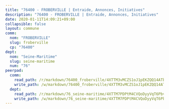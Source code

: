 ```yaml
---
title: "76400 - FROBERVILLE | Entraide, Annonces, Initiatives"
description: "76400 - FROBERVILLE | Entraide, Annonces, Initiatives"
date: 2020-01-11T14:09:21+09:00
collapsible: false
layout: commune
comm:
  nom: "FROBERVILLE"
  slug: froberville
  cp: "76400"
dept:
  nom: "Seine-Maritime"
  slug: seine-maritime
  num: "76"
peerpad:
  comm:
    read_path: /r/markdown/76400_froberville/4XTTM3vMCZS1oJ1pEKZQQ14ATbZseAtL7rqRsqBGfgQQTttmR
    write_path: /w/markdown/76400_froberville/4XTTM3vMCZS1oJ1pEKZQQ14ATbZseAtL7rqRsqBGfgQQTttmR-K3TgUr74yv7P5g9rZTaN3i7uPp99dw857LfVwL37hp92k5xWsHVjSQKcRaZMgPQXyqB7JPVaedJWtNPnQSyd6ddbL5237ejRptuEgWKMCKTAEMFMM6JdCuFaALxCxgcK7SA8Yngb
  dept:
    read_path: /r/markdown/76_seine-maritime/4XTTM7PDPtM4CVQoDyyVqT6Pbvj1SVtndpXJdTDsc7xwdMTdt
    write_path: /w/markdown/76_seine-maritime/4XTTM7PDPtM4CVQoDyyVqT6Pbvj1SVtndpXJdTDsc7xwdMTdt-K3TgUmo7Qwp8ZQz8qKFjC8WCY27ypEpX2c8BXeSV9rrPY1zRZn2SrYwkBXF8VnHkcepiXsccFfKHYuT2JNgSMXxLRaUGRu6o5B3BB15nZxEho97cTz3yC4eRTX4hZM1hcyAZrn8r
---
```



